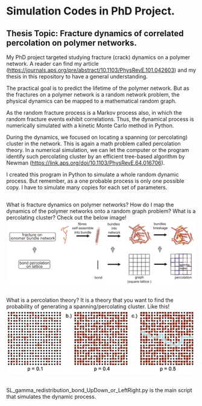 # Simulation Codes in PhD Project.
## Thesis Topic: Fracture dynamics of correlated percolation on polymer networks.

My PhD project targeted studying fracture (crack) dynamics on a polymer network. A reader can find my article (https://journals.aps.org/pre/abstract/10.1103/PhysRevE.101.042603) and my thesis in this repository to have a general understanding.

The practical goal is to predict the lifetime of the polymer network. But as the fractures on a polymer network is a random network problem, the physical dynamics can be mapped to a mathematical random graph.


As the random fracture process is a Markov process also, in which the random fracture events exhibit correlations. Thus, the dynamical process is numerically simulated with a kinetic Monte Carlo method in Python.

During the dynamics, we focused on locating a spanning (or percolating) cluster in the network. This is again a math problem called percolation theory. In a numerical simulation, we can let the computer or the program identify such percolating cluster by an efficient tree-based algorithm by Newman (https://link.aps.org/doi/10.1103/PhysRevE.64.016706). 

I created this program in Python to simulate a whole random dynamic process. But remember, as a one probable process is only one possible copy. I have to simulate many copies for each set of parameters.

##

What is fracture dynamics on polymer networks? How do I map the dynamics of the polymer networks onto a random graph problem? What is a percolating cluster? Check out the below image!
![image](https://github.com/yulew/PhDProject/blob/main/imgs/Mapping.png)

##
What is a percolation theory? It is a theory that you want to find the probability of generating a spanning/percolating cluster. Like this!
![image](https://github.com/yulew/PhDProject/blob/main/imgs/percolation.png)

##
SL_gamma_redistribution_bond_UpDown_or_LeftRight.py is the main script that simulates the dynamic process.

